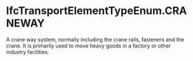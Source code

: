 IfcTransportElementTypeEnum.CRANEWAY
====================================
A crane way system, normally including the crane rails, fasteners and the
crane. It is primarily used to move heavy goods in a factory or other industry
facilities.


